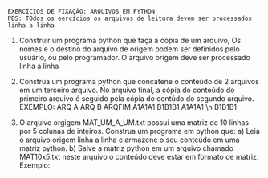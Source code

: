     EXERCÍCIOS DE FIXAÇÃO: ARQUIVOS EM PYTHON
    PBS: TOdos os eercícios os arquivos de leitura devem ser processados linha a linha

1. Construir um programa python que faça a cópia de um arquivo, Os nomes e o destino do arquivo de origem podem ser definidos pelo usuário,
ou pelo programador. O arquivo origem deve ser processado linha a linha

2. Construa um programa python que concatene o conteúdo de 2 arquivos em um terceiro arquivo. No arquivo final,  a cópia do conteúdo do primeiro
arquivo é seguido pela cópia do contúdo do segundo arquivo.
EXEMPLO:
ARQ A      ARQ B     ARQFIM
A1A1A1     B1B1B1    A1A1A1 \n B1B1B1

3. O arquivo orgigem MAT_UM_A_UM.txt possui uma matriz de 10 linhas por 5 colunas de inteiros. Construa um programa em python que:
   a) Leia o arquivo origem linha a linha e armazene o seu conteúdo em uma matriz python.
   b) Salve a matriz python em um arquivo chamado MAT10x5.txt neste arquivo o conteúdo deve estar em formato de matriz. Exemplo:

